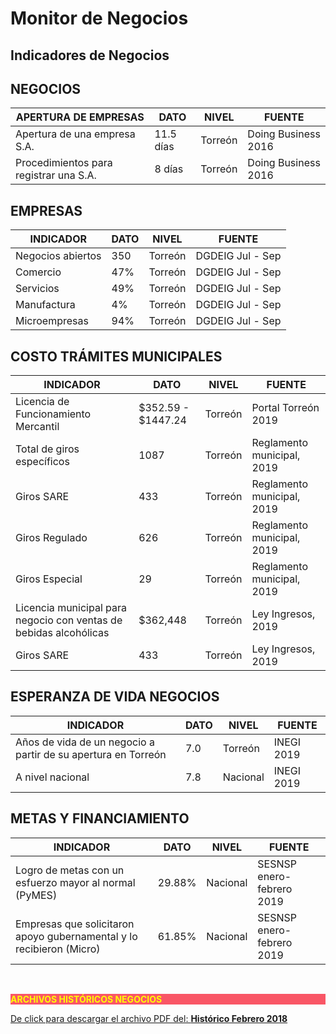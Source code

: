 # Monitor de Negocios

## Indicadores de Negocios

## NEGOCIOS

| APERTURA DE EMPRESAS                  | DATO      | NIVEL     | FUENTE             |
|-------------------------|--------|---------|---------------------------|
| Apertura de una empresa S.A.      | 11.5 días     | Torreón       | Doing Business 2016|
| Procedimientos para registrar una S.A.| 8 días    | Torreón       | Doing Business 2016|


## EMPRESAS

| INDICADOR                     | DATO  | NIVEL     | FUENTE           |
|-------------------------|--------|---------|---------------------------|
| Negocios abiertos         |350    | Torreón       | DGDEIG Jul - Sep |
| Comercio              |47%    | Torreón       | DGDEIG Jul - Sep |
| Servicios             |49%    | Torreón       | DGDEIG Jul - Sep |
| Manufactura               |4% | Torreón       | DGDEIG Jul - Sep |
| Microempresas             |94%    | Torreón   | DGDEIG Jul - Sep |


## COSTO TRÁMITES MUNICIPALES

| INDICADOR                                         | DATO          | NIVEL     | FUENTE                        |
|-------------------------|--------|---------|---------------------------|
| Licencia de Funcionamiento Mercantil                  |$352.59 - $1447.24 | Torreón   | Portal Torreón 2019       |
| Total de giros específicos                            |  1087         | Torreón   | Reglamento municipal, 2019    |
| Giros SARE                                    |  433          | Torreón   | Reglamento municipal, 2019    |
| Giros Regulado                                    |  626          | Torreón   | Reglamento municipal, 2019    |
| Giros Especial                                |  29           | Torreón   | Reglamento municipal, 2019    |
| Licencia municipal para negocio con ventas de bebidas alcohólicas |  $362,448   | Torreón | Ley Ingresos, 2019|
| Giros SARE                    |  433   | Torreón | Ley Ingresos, 2019|


## ESPERANZA DE VIDA NEGOCIOS

| INDICADOR                                         | DATO  | NIVEL     | FUENTE    |
|-------------------------|--------|---------|---------------------------|
| Años de vida de un negocio a partir de su apertura en Torreón     |7.0    | Torreón   | INEGI 2019    |
| A nivel nacional                              |7.8    | Nacional  | INEGI 2019    |


## METAS Y FINANCIAMIENTO

| INDICADOR                                         | DATO  | NIVEL   | FUENTE                   |
|-------------------------|--------|---------|---------------------------|
| Logro de metas con un esfuerzo mayor al normal (PyMES)                |29.88% | Nacional| SESNSP enero-febrero 2019|
| Empresas que solicitaron apoyo gubernamental y lo recibieron (Micro)  |61.85% | Nacional| SESNSP enero-febrero 2019|

</br>


<p style="background-color:#f95666;color:yellow;"><strong>ARCHIVOS HISTÓRICOS NEGOCIOS</strong></p>


[De click para descargar el archivo PDF del:   <strong>Histórico Febrero 2018    </strong>](http://www.trcimplan.gob.mx/monitores/negocios/negocios-feb-2018.pdf)
</br>
